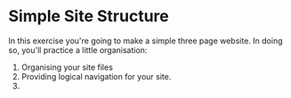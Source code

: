 # Simple Site Structure

In this exercise you're going to make a simple three page website. In doing so, you'll practice a little organisation:

1. Organising your site files
2. Providing logical navigation for your site.
3.
